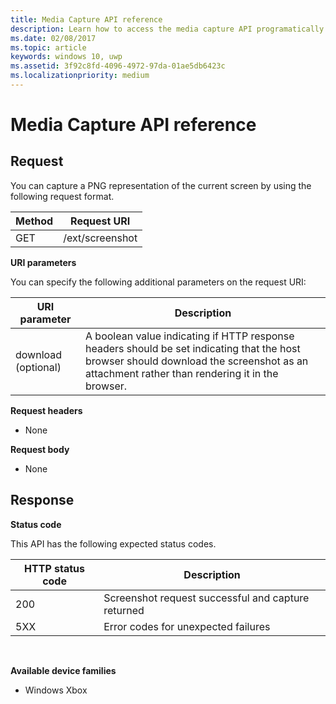 ```yaml
---
title: Media Capture API reference
description: Learn how to access the media capture API programatically.
ms.date: 02/08/2017
ms.topic: article
keywords: windows 10, uwp
ms.assetid: 3f92c8fd-4096-4972-97da-01ae5db6423c
ms.localizationpriority: medium
---
```

# Media Capture API reference #

## Request

You can capture a PNG representation of the current screen by using the following request format.

| Method        | Request URI     | 
| ------------- |-----------------|
| GET           | /ext/screenshot |


**URI parameters**

You can specify the following additional parameters on the request URI:


| URI parameter      | Description     | 
| ------------------ |-----------------|
| download (optional)| A boolean value indicating if HTTP response headers should be set indicating that the host browser should download the screenshot as an attachment rather than rendering it in the browser.  |

**Request headers**

* None

**Request body**

* None

## Response

**Status code**

This API has the following expected status codes.

| HTTP status code   | Description     | 
| ------------------ |-----------------|
| 200                | Screenshot request successful and capture returned |
| 5XX                | Error codes for unexpected failures |
<br>

**Available device families**

* Windows Xbox

